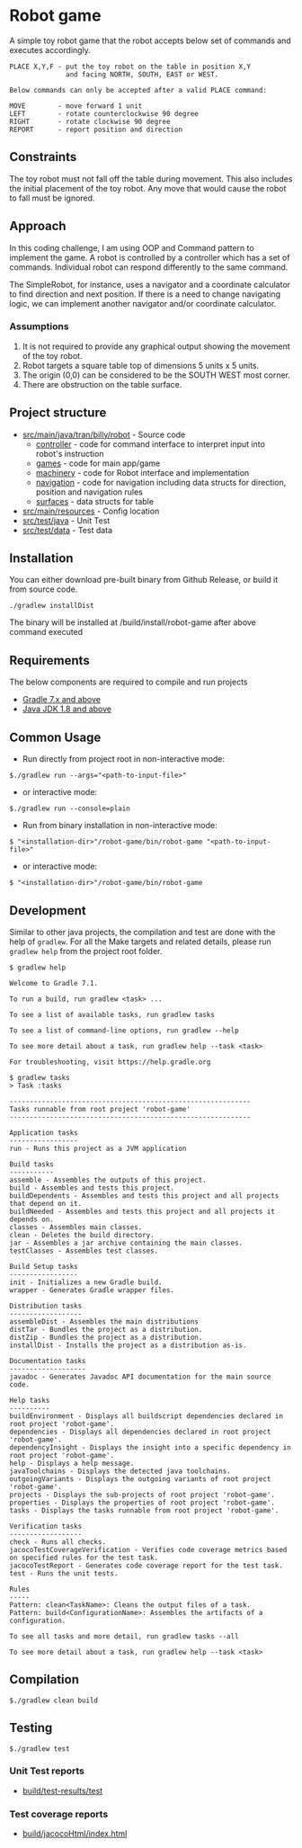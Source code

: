 # Robot game
A simple toy robot game that the robot accepts below set of commands and executes accordingly.  
    
    PLACE X,Y,F - put the toy robot on the table in position X,Y 
                  and facing NORTH, SOUTH, EAST or WEST.

    Below commands can only be accepted after a valid PLACE command:

    MOVE        - move forward 1 unit
    LEFT        - rotate counterclockwise 90 degree 
    RIGHT       - rotate clockwise 90 degree 
    REPORT      - report position and direction

## Constraints
The toy robot must not fall off the table during movement. 
This also includes the initial placement of the toy robot. 
Any move that would cause the robot to fall must be ignored.

## Approach
In this coding challenge, I am using OOP and Command pattern to implement the game.
A robot is controlled by a controller which has a set of commands. Individual robot can respond differently to the same command.

The SimpleRobot, for instance, uses a navigator and a coordinate calculator to find direction and next position.
If there is a need to change navigating logic, we can implement another navigator and/or coordinate calculator.

### Assumptions
1. It is not required to provide any graphical output showing the movement of the toy robot.
2. Robot targets a square table top of dimensions 5 units x 5 units. 
3. The origin (0,0) can be considered to be the SOUTH WEST most corner.
4. There are obstruction on the table surface.

## Project structure
- [src/main/java/tran/billy/robot](./src/main/java/tran/billy/robot) - Source code
  - [controller](./src/main/java/tran/billy/robot/controller) - code for command interface to interpret input into robot's instruction 
  - [games](./src/main/java/tran/billy/robot/games) - code for main app/game
  - [machinery](./src/main/java/tran/billy/robot/machinery) - code for Robot interface and implementation
  - [navigation](./src/main/java/tran/billy/robot/navigation) - code for navigation including data structs for direction, position and navigation rules
  - [surfaces](./src/main/java/tran/billy/robot/surfaces) - data structs for table
- [src/main/resources](./src/main/resources) - Config location
- [src/test/java](./src/test/java) - Unit Test
- [src/test/data](./src/test/data) - Test data

## Installation
You can either download pre-built binary from Github Release, or build it from source code.
```shell script
./gradlew installDist
```
The binary will be installed at <project-root>/build/install/robot-game after above command executed

## Requirements
The below components are required to compile and run projects
- [Gradle 7.x and above](https://services.gradle.org/distributions/)
- [Java JDK 1.8 and above](https://www.oracle.com/java/technologies/downloads/)

## Common Usage
- Run directly from project root in non-interactive mode:
```shell script
$./gradlew run --args="<path-to-input-file>"
```
- or interactive mode:
```shell script
$./gradlew run --console=plain
```

- Run from binary installation in non-interactive mode:
```shell script
$ "<installation-dir>"/robot-game/bin/robot-game "<path-to-input-file>"
```
- or interactive mode:
```shell script
$ "<installation-dir>"/robot-game/bin/robot-game
```

## Development
Similar to other java projects, the compilation and test are done with the help of `gradlew`. For all the Make targets
and related details, please run `gradlew help` from the project root folder.

```shell script
$ gradlew help            

Welcome to Gradle 7.1.

To run a build, run gradlew <task> ...

To see a list of available tasks, run gradlew tasks

To see a list of command-line options, run gradlew --help

To see more detail about a task, run gradlew help --task <task>

For troubleshooting, visit https://help.gradle.org

$ gradlew tasks 
> Task :tasks

------------------------------------------------------------
Tasks runnable from root project 'robot-game'
------------------------------------------------------------

Application tasks
-----------------
run - Runs this project as a JVM application

Build tasks
-----------
assemble - Assembles the outputs of this project.
build - Assembles and tests this project.
buildDependents - Assembles and tests this project and all projects that depend on it.
buildNeeded - Assembles and tests this project and all projects it depends on.
classes - Assembles main classes.
clean - Deletes the build directory.
jar - Assembles a jar archive containing the main classes.
testClasses - Assembles test classes.

Build Setup tasks
-----------------
init - Initializes a new Gradle build.
wrapper - Generates Gradle wrapper files.

Distribution tasks
------------------
assembleDist - Assembles the main distributions
distTar - Bundles the project as a distribution.
distZip - Bundles the project as a distribution.
installDist - Installs the project as a distribution as-is.

Documentation tasks
-------------------
javadoc - Generates Javadoc API documentation for the main source code.

Help tasks
----------
buildEnvironment - Displays all buildscript dependencies declared in root project 'robot-game'.
dependencies - Displays all dependencies declared in root project 'robot-game'.
dependencyInsight - Displays the insight into a specific dependency in root project 'robot-game'.
help - Displays a help message.
javaToolchains - Displays the detected java toolchains.
outgoingVariants - Displays the outgoing variants of root project 'robot-game'.
projects - Displays the sub-projects of root project 'robot-game'.
properties - Displays the properties of root project 'robot-game'.
tasks - Displays the tasks runnable from root project 'robot-game'.

Verification tasks
------------------
check - Runs all checks.
jacocoTestCoverageVerification - Verifies code coverage metrics based on specified rules for the test task.
jacocoTestReport - Generates code coverage report for the test task.
test - Runs the unit tests.

Rules
-----
Pattern: clean<TaskName>: Cleans the output files of a task.
Pattern: build<ConfigurationName>: Assembles the artifacts of a configuration.

To see all tasks and more detail, run gradlew tasks --all

To see more detail about a task, run gradlew help --task <task>

```

## Compilation
```shell script
$./gradlew clean build
```
## Testing
```shell script
$./gradlew test
```
### Unit Test reports
- [build/test-results/test](build/test-results/test)

### Test coverage reports
- [build/jacocoHtml/index.html](build/jacocoHtml/index.html)

